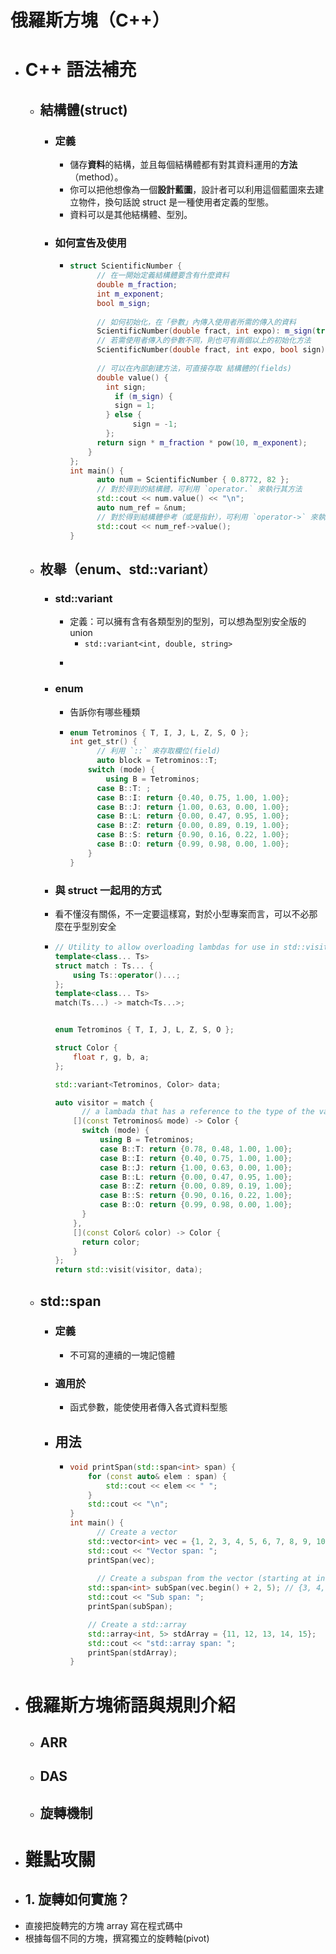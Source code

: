 # 俄羅斯方塊（C++）
- # C++ 語法補充
	- ## 結構體(struct)
		- ### 定義
			- 儲存**資料**的結構，並且每個結構體都有對其資料運用的**方法**（method）。
			- 你可以把他想像為一個**設計藍圖**，設計者可以利用這個藍圖來去建立物件，換句話說 struct 是一種使用者定義的型態。
			- 資料可以是其他結構體、型別。
		- ### 如何宣告及使用
			- ```cpp
			  struct ScientificNumber {
			    	// 在一開始定義結構體要含有什麼資料
			    	double m_fraction;
			    	int m_exponent;
			    	bool m_sign;
			    
			    	// 如何初始化，在「參數」內傳入使用者所需的傳入的資料
			    	ScientificNumber(double fract, int expo): m_sign(true), m_exponent(expo), m_fraction(fract) {}
			    	// 若需使用者傳入的參數不同，則也可有兩個以上的初始化方法
			    	ScientificNumber(double fract, int expo, bool sign): m_sign(sign), m_exponent(expo), m_fraction(fract) {}
			    
			    	// 可以在內部創建方法，可直接存取 結構體的(fields)
			    	double value() {
			          int sign;
			        	if (m_sign) {
			          	sign = 1;
			          } else {
			            	sign = -1;
			          };
			       	return sign * m_fraction * pow(10, m_exponent);
			      }
			  };
			  int main() {
			    	auto num = ScientificNumber { 0.8772, 82 };
			    	// 對於得到的結構體，可利用 `operator.` 來執行其方法
			    	std::cout << num.value() << "\n";
			     	auto num_ref = &num;
			    	// 對於得到結構體參考（或是指針），可利用 `operator->` 來執行其方法
			    	std::cout << num_ref->value();
			  }
			  ```
	- ## 枚舉（enum、std::variant）
		- ### std::variant
			- 定義：可以擁有含有各類型別的型別，可以想為型別安全版的 union
				- `std::variant<int, double, string>`
			- ```cpp
			  ```
		- ### enum
			- 告訴你有哪些種類
			- ```cpp
			  enum Tetrominos { T, I, J, L, Z, S, O };
			  int get_str() {
			    	// 利用 `::` 來存取欄位(field)
			    	auto block = Tetrominos::T;
			      switch (mode) {
			          using B = Tetrominos;
			        case B::T: ;
			        case B::I: return {0.40, 0.75, 1.00, 1.00};
			        case B::J: return {1.00, 0.63, 0.00, 1.00};
			        case B::L: return {0.00, 0.47, 0.95, 1.00};
			        case B::Z: return {0.00, 0.89, 0.19, 1.00};
			        case B::S: return {0.90, 0.16, 0.22, 1.00};
			        case B::O: return {0.99, 0.98, 0.00, 1.00};
			      }
			  }
			  ```
		- ###  與 struct 一起用的方式
		- 看不懂沒有關係，不一定要這樣寫，對於小型專案而言，可以不必那麼在乎型別安全
		- ```cpp
		  // Utility to allow overloading lambdas for use in std::visit
		  template<class... Ts>
		  struct match : Ts... {
		      using Ts::operator()...;
		  };
		  template<class... Ts>
		  match(Ts...) -> match<Ts...>;
		  
		  
		  enum Tetrominos { T, I, J, L, Z, S, O };
		  
		  struct Color {
		      float r, g, b, a;
		  };
		  
		  std::variant<Tetrominos, Color> data;
		  
		  auto visitor = match {
		    	// a lambada that has a reference to the type of the variant
		      [](const Tetrominos& mode) -> Color {
		        switch (mode) {
		            using B = Tetrominos;
		            case B::T: return {0.78, 0.48, 1.00, 1.00};
		            case B::I: return {0.40, 0.75, 1.00, 1.00};
		            case B::J: return {1.00, 0.63, 0.00, 1.00};
		            case B::L: return {0.00, 0.47, 0.95, 1.00};
		            case B::Z: return {0.00, 0.89, 0.19, 1.00};
		            case B::S: return {0.90, 0.16, 0.22, 1.00};
		            case B::O: return {0.99, 0.98, 0.00, 1.00};
		        }
		      },
		      [](const Color& color) -> Color {
		        return color;
		      }
		  };
		  return std::visit(visitor, data);
		  ```
	- ## std::span
		- ### 定義
			- 不可寫的連續的一塊記憶體
		- ### 適用於
			- 函式參數，能使使用者傳入各式資料型態
		- ## 用法
			- ```cpp
			  void printSpan(std::span<int> span) {
			      for (const auto& elem : span) {
			          std::cout << elem << " ";
			      }
			      std::cout << "\n";
			  }
			  int main() {
			    	// Create a vector
			      std::vector<int> vec = {1, 2, 3, 4, 5, 6, 7, 8, 9, 10};
			      std::cout << "Vector span: ";
			      printSpan(vec);
			    
			    	// Create a subspan from the vector (starting at index 2, length 5), does not reallocate array
			      std::span<int> subSpan(vec.begin() + 2, 5); // {3, 4, 5, 6, 7}
			      std::cout << "Sub span: ";
			      printSpan(subSpan);
			  
			      // Create a std::array
			      std::array<int, 5> stdArray = {11, 12, 13, 14, 15};
			      std::cout << "std::array span: ";
			      printSpan(stdArray);
			  }
			  ```
- # 俄羅斯方塊術語與規則介紹
	- ## ARR
	- ## DAS
	- ## 旋轉機制
- # 難點攻關
- ## 1. 旋轉如何實施？
- 直接把旋轉完的方塊 array 寫在程式碼中
- 根據每個不同的方塊，撰寫獨立的旋轉軸(pivot)